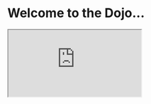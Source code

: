 <!DOCTYPE html>
  <html>
    <head>
      <h1>Welcome to the Dojo...</h1>
  </head>
  <body>
    <iframe src="https://www.youtube.com/watch?v=S-LO6dctBms"></iframe>
